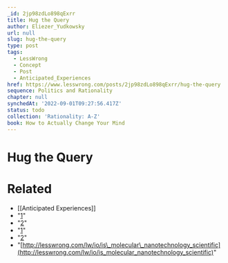 ```yaml
---
_id: 2jp98zdLo898qExrr
title: Hug the Query
author: Eliezer_Yudkowsky
url: null
slug: hug-the-query
type: post
tags:
  - LessWrong
  - Concept
  - Post
  - Anticipated_Experiences
href: https://www.lesswrong.com/posts/2jp98zdLo898qExrr/hug-the-query
sequence: Politics and Rationality
chapter: null
synchedAt: '2022-09-01T09:27:56.417Z'
status: todo
collection: 'Rationality: A-Z'
book: How to Actually Change Your Mind
---
```


# Hug the Query


# Related

- [[Anticipated Experiences]]
- "[1](#fn1x21)"
- "[2](#fn2x21)"
- "[1](#fn1x21-bk)"
- "[2](#fn2x21-bk)"
- "[http://lesswrong.com/lw/io/is\_molecular\_nanotechnology_scientific](http://lesswrong.com/lw/io/is_molecular_nanotechnology_scientific)"